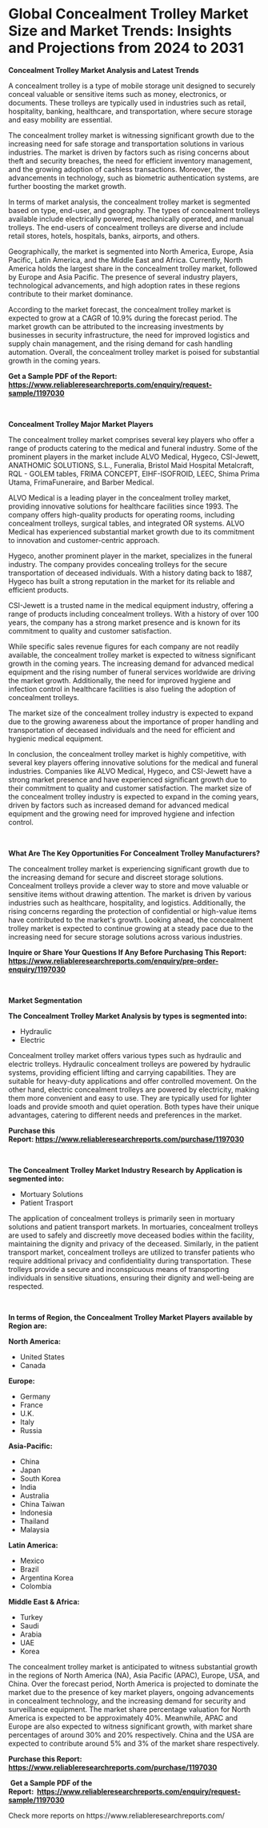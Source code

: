 <p><h1>Global Concealment Trolley Market Size and Market Trends: Insights and Projections from 2024 to 2031</h1></p><p><strong>Concealment Trolley Market Analysis and Latest Trends</strong></p>
<p><p>A concealment trolley is a type of mobile storage unit designed to securely conceal valuable or sensitive items such as money, electronics, or documents. These trolleys are typically used in industries such as retail, hospitality, banking, healthcare, and transportation, where secure storage and easy mobility are essential.</p><p>The concealment trolley market is witnessing significant growth due to the increasing need for safe storage and transportation solutions in various industries. The market is driven by factors such as rising concerns about theft and security breaches, the need for efficient inventory management, and the growing adoption of cashless transactions. Moreover, the advancements in technology, such as biometric authentication systems, are further boosting the market growth.</p><p>In terms of market analysis, the concealment trolley market is segmented based on type, end-user, and geography. The types of concealment trolleys available include electrically powered, mechanically operated, and manual trolleys. The end-users of concealment trolleys are diverse and include retail stores, hotels, hospitals, banks, airports, and others.</p><p>Geographically, the market is segmented into North America, Europe, Asia Pacific, Latin America, and the Middle East and Africa. Currently, North America holds the largest share in the concealment trolley market, followed by Europe and Asia Pacific. The presence of several industry players, technological advancements, and high adoption rates in these regions contribute to their market dominance.</p><p>According to the market forecast, the concealment trolley market is expected to grow at a CAGR of 10.9% during the forecast period. The market growth can be attributed to the increasing investments by businesses in security infrastructure, the need for improved logistics and supply chain management, and the rising demand for cash handling automation. Overall, the concealment trolley market is poised for substantial growth in the coming years.</p></p>
<p><strong>Get a Sample PDF of the Report:&nbsp; <a href="https://www.reliableresearchreports.com/enquiry/request-sample/1197030">https://www.reliableresearchreports.com/enquiry/request-sample/1197030</a></strong></p>
<p>&nbsp;</p>
<p><strong>Concealment Trolley Major Market Players</strong></p>
<p><p>The concealment trolley market comprises several key players who offer a range of products catering to the medical and funeral industry. Some of the prominent players in the market include ALVO Medical, Hygeco, CSI-Jewett, ANATHOMIC SOLUTIONS, S.L., Funeralia, Bristol Maid Hospital Metalcraft, RQL - GOLEM tables, FRIMA CONCEPT, EIHF-ISOFROID, LEEC, Shima Prima Utama, FrimaFuneraire, and Barber Medical.</p><p>ALVO Medical is a leading player in the concealment trolley market, providing innovative solutions for healthcare facilities since 1993. The company offers high-quality products for operating rooms, including concealment trolleys, surgical tables, and integrated OR systems. ALVO Medical has experienced substantial market growth due to its commitment to innovation and customer-centric approach.</p><p>Hygeco, another prominent player in the market, specializes in the funeral industry. The company provides concealing trolleys for the secure transportation of deceased individuals. With a history dating back to 1887, Hygeco has built a strong reputation in the market for its reliable and efficient products.</p><p>CSI-Jewett is a trusted name in the medical equipment industry, offering a range of products including concealment trolleys. With a history of over 100 years, the company has a strong market presence and is known for its commitment to quality and customer satisfaction.</p><p>While specific sales revenue figures for each company are not readily available, the concealment trolley market is expected to witness significant growth in the coming years. The increasing demand for advanced medical equipment and the rising number of funeral services worldwide are driving the market growth. Additionally, the need for improved hygiene and infection control in healthcare facilities is also fueling the adoption of concealment trolleys.</p><p>The market size of the concealment trolley industry is expected to expand due to the growing awareness about the importance of proper handling and transportation of deceased individuals and the need for efficient and hygienic medical equipment.</p><p>In conclusion, the concealment trolley market is highly competitive, with several key players offering innovative solutions for the medical and funeral industries. Companies like ALVO Medical, Hygeco, and CSI-Jewett have a strong market presence and have experienced significant growth due to their commitment to quality and customer satisfaction. The market size of the concealment trolley industry is expected to expand in the coming years, driven by factors such as increased demand for advanced medical equipment and the growing need for improved hygiene and infection control.</p></p>
<p>&nbsp;</p>
<p><strong>What Are The Key Opportunities For Concealment Trolley Manufacturers?</strong></p>
<p><p>The concealment trolley market is experiencing significant growth due to the increasing demand for secure and discreet storage solutions. Concealment trolleys provide a clever way to store and move valuable or sensitive items without drawing attention. The market is driven by various industries such as healthcare, hospitality, and logistics. Additionally, the rising concerns regarding the protection of confidential or high-value items have contributed to the market's growth. Looking ahead, the concealment trolley market is expected to continue growing at a steady pace due to the increasing need for secure storage solutions across various industries.</p></p>
<p><strong>Inquire or Share Your Questions If Any Before Purchasing This Report: <a href="https://www.reliableresearchreports.com/enquiry/pre-order-enquiry/1197030">https://www.reliableresearchreports.com/enquiry/pre-order-enquiry/1197030</a></strong></p>
<p>&nbsp;</p>
<p><strong>Market Segmentation</strong></p>
<p><strong>The Concealment Trolley Market Analysis by types is segmented into:</strong></p>
<p><ul><li>Hydraulic</li><li>Electric</li></ul></p>
<p><p>Concealment trolley market offers various types such as hydraulic and electric trolleys. Hydraulic concealment trolleys are powered by hydraulic systems, providing efficient lifting and carrying capabilities. They are suitable for heavy-duty applications and offer controlled movement. On the other hand, electric concealment trolleys are powered by electricity, making them more convenient and easy to use. They are typically used for lighter loads and provide smooth and quiet operation. Both types have their unique advantages, catering to different needs and preferences in the market.</p></p>
<p><strong>Purchase this Report:&nbsp;<a href="https://www.reliableresearchreports.com/purchase/1197030">https://www.reliableresearchreports.com/purchase/1197030</a></strong></p>
<p>&nbsp;</p>
<p><strong>The Concealment Trolley Market Industry Research by Application is segmented into:</strong></p>
<p><ul><li>Mortuary Solutions</li><li>Patient Trasport</li></ul></p>
<p><p>The application of concealment trolleys is primarily seen in mortuary solutions and patient transport markets. In mortuaries, concealment trolleys are used to safely and discreetly move deceased bodies within the facility, maintaining the dignity and privacy of the deceased. Similarly, in the patient transport market, concealment trolleys are utilized to transfer patients who require additional privacy and confidentiality during transportation. These trolleys provide a secure and inconspicuous means of transporting individuals in sensitive situations, ensuring their dignity and well-being are respected.</p></p>
<p>&nbsp;</p>
<p><strong>In terms of Region, the Concealment Trolley Market Players available by Region are:</strong></p>
<p>
    <p> <strong> North America: </strong>
        <ul>
            <li>United States</li>
            <li>Canada</li>
        </ul>
        </p> 
    <p> <strong> Europe: </strong>
        <ul>
            <li>Germany</li>
            <li>France</li>
            <li>U.K.</li>
            <li>Italy</li>
            <li>Russia</li>
        </ul>
        </p> 
    <p> <strong> Asia-Pacific: </strong>
        <ul>
            <li>China</li>
            <li>Japan</li>
            <li>South Korea</li>
            <li>India</li>
            <li>Australia</li>
            <li>China Taiwan</li>
            <li>Indonesia</li>
            <li>Thailand</li>
            <li>Malaysia</li>
        </ul>
        </p> 
    <p> <strong> Latin America: </strong>
        <ul>
            <li>Mexico</li>
            <li>Brazil</li>
            <li>Argentina Korea</li>
            <li>Colombia</li>
        </ul>
        </p> 
    <p> <strong> Middle East & Africa: </strong>
        <ul>
            <li>Turkey</li>
            <li>Saudi</li>
            <li>Arabia</li>
            <li>UAE</li>
            <li>Korea</li>
        </ul>
    </p>
    </p>
<p><p>The concealment trolley market is anticipated to witness substantial growth in the regions of North America (NA), Asia Pacific (APAC), Europe, USA, and China. Over the forecast period, North America is projected to dominate the market due to the presence of key market players, ongoing advancements in concealment technology, and the increasing demand for security and surveillance equipment. The market share percentage valuation for North America is expected to be approximately 40%. Meanwhile, APAC and Europe are also expected to witness significant growth, with market share percentages of around 30% and 20% respectively. China and the USA are expected to contribute around 5% and 3% of the market share respectively.</p></p>
<p><strong>Purchase this Report: <a href="https://www.reliableresearchreports.com/purchase/1197030">https://www.reliableresearchreports.com/purchase/1197030</a></strong></p>
<p>&nbsp;<strong>Get a Sample PDF of the Report:&nbsp;&nbsp;<a href="https://www.reliableresearchreports.com/enquiry/request-sample/1197030">https://www.reliableresearchreports.com/enquiry/request-sample/1197030</a></strong></p>
<p><strong></strong></p>
<p>Check more reports on https://www.reliableresearchreports.com/</p>